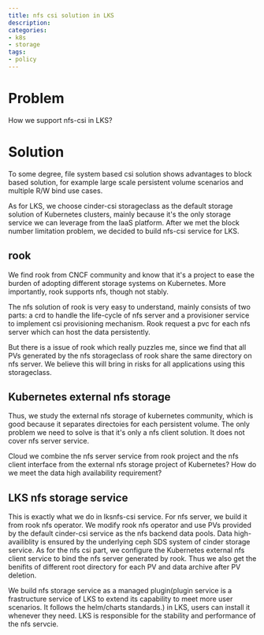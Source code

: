 ```yaml
---
title: nfs csi solution in LKS
description: 
categories:
- k8s
- storage
tags:
- policy
---
```


# Problem
How we support nfs-csi in LKS?

# Solution
To some degree, file system based csi solution shows advantages to block based solution, for example large scale persistent volume scenarios and multiple R/W bind use cases. 

As for LKS, we choose cinder-csi storageclass as the default storage solution of Kubernetes clusters, mainly because it's the only storage service we can leverage from the IaaS platform. After we met the block number limitation problem, we decided to build nfs-csi service for LKS.

## rook
We find rook from CNCF community and know that it's a project to ease the burden of adopting different storage systems on Kubernetes. More importantly, rook supports nfs, though not stably.

The nfs solution of rook is very easy to understand, mainly consists of two parts: a crd to handle the life-cycle of nfs server and a provisioner service to implement csi provisioning mechanism. Rook request a pvc for each nfs server which can host the data persistently. 

But there is a issue of rook which really puzzles me, since we find that all PVs generated by the nfs storageclass of rook share the same directory on nfs server. We believe this will bring in risks for all applications using this storageclass.

## Kubernetes external nfs storage
Thus, we study the external nfs storage of kubernetes community, which is good because it separates directoies for each persistent volume. The only problem we need to solve is that it's only a nfs client solution. It does not cover nfs server service. 

Cloud we combine the nfs server service from rook project and the nfs client interface from the external nfs storage project of Kubernetes? How do we meet the data high availability requirement?

## LKS nfs storage service
This is exactly what we do in lksnfs-csi service. For nfs server, we build it from rook nfs operator. We modify rook nfs operator and use PVs provided by the default cinder-csi service as the nfs backend data pools. Data high-availiblity is ensured by the underlying ceph SDS system of cinder storage service. As for the nfs csi part, we configure the Kubernetes external nfs client service to bind the nfs server generated by rook. Thus we also get the benifits of different root directory for each PV and data archive after PV deletion.

We build nfs storage service as a managed plugin(plugin service is a frastructure service of LKS to extend its capability to meet more user scenarios. It follows the helm/charts standards.) in LKS, users can install it whenever they need. LKS is responsible for the stability and performance of the nfs servcie.
